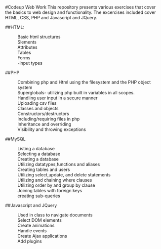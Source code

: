 #Codeup Web Work
This repository presents various exercises that cover the basics to web design and functionality. The excercises included cover HTML, CSS, PHP and Javascript and JQuery.


##HTML:
<dl>
<dd>Basic html structures</dd>
<dd>Slements</dd>
<dd>Attributes</dd>
<dd>Tables</dd>
<dd>Forms</dd> 
<dd>-input types</dd>
</dl>

##PHP
<dl>
<dd>Combining php and Html using the filesystem and the PHP object system</dd>
<dd>Superglobals- utilizing php built in variables in all scopes.</dd>
<dd>Handling user input in a secure manner</dd>
<dd>Uploading csv files</dd>
<dd>Classes and objects</dd>
<dd>Constructors/destructors</dd>
<dd>Including/requiring files in php</dd>
<dd>Inheritance and overriding</dd>
<dd>Visibility and throwing exceptions</dd>
</dl>

##MySQL
<dl>
<dd>Listing a database</dd>
<dd>Selecting a database</dd>
<dd>Creating a database</dd>
<dd>Utilizing datatypes,functions and aliases</dd>
<dd>Creating tables and users</dd>
<dd>Utilizing select,update, and delete statements</dd>
<dd>Utilizing and chaining where clauses</dd>
<dd>Utilizing order by and group by clause</dd>
<dd>Joining tables with foreign keys</dd>
<dd>creating sub-queries</dd>
</dl>

##Javascript and JQuery
<dl>
<dd>Used in class to navigate documents
<dd>Select DOM elements
<dd>Create animations
<dd>Handle events
<dd>Create Ajax applications
<dd>Add plugins
</dl>


